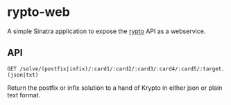 # rypto-web

A simple Sinatra application to expose the
[rypto](https://github.com/sortelli/rypto) API as a webservice.

## API

```
GET /solve/(postfix|infix)/:card1/:card2/:card3/:card4/:card5/:target.(json|txt)
```

Return the postfix or infix solution to a hand of Krypto in either
json or plain text format.
